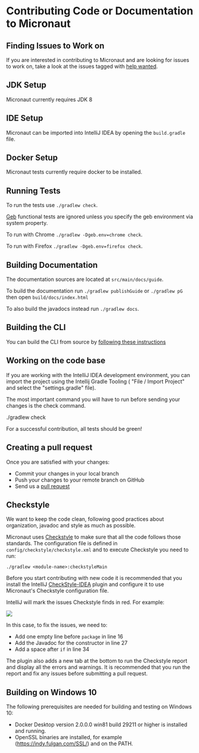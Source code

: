 # Contributing Code or Documentation to Micronaut

## Finding Issues to Work on

If you are interested in contributing to Micronaut and are looking for issues to work on, take a look at the issues
tagged with [help wanted](https://github.com/micronaut-projects/micronaut-core/issues?q=is%3Aopen+is%3Aissue+label%3A%22help+wanted%22).

## JDK Setup

Micronaut currently requires JDK 8

## IDE Setup

Micronaut can be imported into IntelliJ IDEA by opening the `build.gradle` file.

## Docker Setup

Micronaut tests currently require docker to be installed.

## Running Tests

To run the tests use `./gradlew check`.

[Geb](http://gebish.org) functional tests are ignored unless you specify the geb environment via system property.

To run with Chrome `./gradlew -Dgeb.env=chrome check`.

To run with Firefox `./gradlew -Dgeb.env=firefox check`.

## Building Documentation

The documentation sources are located at `src/main/docs/guide`.

To build the documentation run `./gradlew publishGuide` or `./gradlew pG` then open `build/docs/index.html`

To also build the javadocs instead run `./gradlew docs`.

## Building the CLI

You can build the CLI from source by [following these instructions](https://micronaut-projects.github.io/micronaut-starter/latest/guide/index.html#installFromSource)

## Working on the code base

If you are working with the IntelliJ IDEA development environment, you can import the project using the Intellij Gradle
Tooling ( "File / Import Project" and select the "settings.gradle" file).

The most important command you will have to run before sending your changes is the check command.

./gradlew check

For a successful contribution, all tests should be green!

## Creating a pull request

Once you are satisfied with your changes:

- Commit your changes in your local branch
- Push your changes to your remote branch on GitHub
- Send us a [pull request](https://help.github.com/articles/creating-a-pull-request)

## Checkstyle

We want to keep the code clean, following good practices about organization, javadoc and style as much as possible.

Micronaut uses [Checkstyle](http://checkstyle.sourceforge.net/) to make sure that all the code follows those standards. The configuration file is defined in `config/checkstyle/checkstyle.xml` and to execute Checkstyle you
need to run:

```
./gradlew <module-name>:checkstyleMain
```

Before you start contributing with new code it is recommended that you install the IntelliJ [CheckStyle-IDEA](https://plugins.jetbrains.com/plugin/1065-checkstyle-idea) plugin and configure it to use Micronaut's Checkstyle configuration file.

IntelliJ will mark the issues Checkstyle finds in red. For example:

![](https://raw.githubusercontent.com/micronaut-projects/micronaut-core/5e4be034d92e5c3932967039eb6d665dccead1ab/src/main/docs/resources/img/checkstyle-issue.png)

In this case, to fix the issues, we need to:

- Add one empty line before `package` in line 16
- Add the Javadoc for the constructor in line 27
- Add a space after `if` in line 34

The plugin also adds a new tab at the bottom to run the Checkstyle report and display all the errors and warnings. It is recommended
that you run the report and fix any issues before submitting a pull request.

## Building on Windows 10

The following prerequisites are needed for building and testing on Windows 10:

* Docker Desktop version 2.0.0.0 win81 build 29211 or higher is installed and running.
* OpenSSL binaries are installed, for example (https://indy.fulgan.com/SSL/) and on the PATH.

